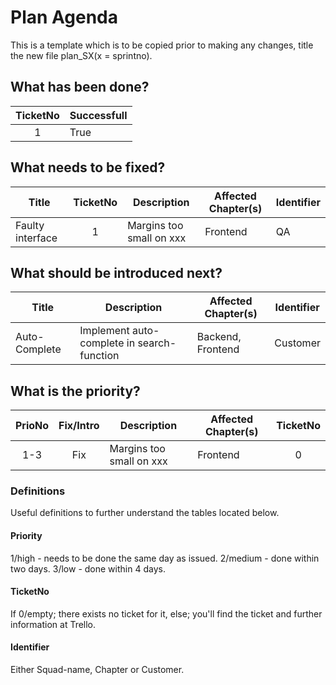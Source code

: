 # Plan Agenda
This is a template which is to be copied prior to making any changes, title the new file plan_SX(x = sprintno).

## What has been done?
|TicketNo|Successfull|
|:------:|-----------|
|1|True|


## What needs to be fixed?
|Title|TicketNo|Description|Affected Chapter(s)|Identifier|
|-----|:------:|-----------|-------------------|----------|
|Faulty interface|1|Margins too small on xxx|Frontend|QA|


## What should be introduced next?
|Title|Description|Affected Chapter(s)|Identifier|
|-----|-----------|-------------------|----------|
|Auto-Complete|Implement auto-complete in search-function|Backend, Frontend|Customer|

## What is the priority?
|PrioNo|Fix/Intro|Description|Affected Chapter(s)|TicketNo|
|:----:|:-------:|-----------|-------------------|:------:|
|1-3|Fix|Margins too small on xxx|Frontend|0|



### Definitions
Useful definitions to further understand the tables located below.
#### Priority
1/high - needs to be done the same day as issued.
2/medium - done within two days.
3/low - done within 4 days.

#### TicketNo
If 0/empty; there exists no ticket for it,
else; you'll find the ticket and further information at Trello.

#### Identifier
Either Squad-name, Chapter or Customer.
